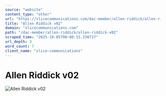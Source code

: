 ```yaml
---
source: "website"
content_type: "other"
url: "https://slicecommunications.com/dac-member/allen-riddick/allen-riddick-v02"
title: "Allen Riddick v02"
domain: "slicecommunications.com"
path: "/dac-member/allen-riddick/allen-riddick-v02"
scraped_time: "2025-10-05T00:08:15.330737"
url_depth: 3
word_count: 7
client_name: "slice-communications"
---
```


# Allen Riddick v02

![Allen Riddick v02](https://slicecommunications.com/wp-content/uploads/2021/10/Allen-Riddick-v02-300x300.png)